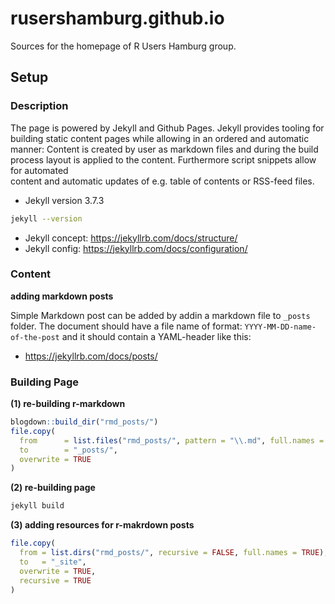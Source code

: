 # rusershamburg.github.io

Sources for the homepage of R Users Hamburg group. 



## Setup


### Description 

The page is powered by Jekyll and Github Pages. Jekyll provides tooling for 
building static content pages while allowing in an ordered and automatic manner: 
Content is created by user as markdown files and during the build process layout 
is applied to the content. Furthermore script snippets allow for automated  
content and automatic updates of e.g. table of contents or RSS-feed files. 

- Jekyll version 3.7.3

```bash
jekyll --version
```

- Jekyll concept: https://jekyllrb.com/docs/structure/
- Jekyll config: https://jekyllrb.com/docs/configuration/



### Content

**adding markdown posts**

Simple Markdown post can be added by addin a markdown file to `_posts` folder.
The document should have a file name of format: `YYYY-MM-DD-name-of-the-post` 
and it should contain a YAML-header like this:




- https://jekyllrb.com/docs/posts/


### Building Page


**(1) re-building r-markdown**

```r
blogdown::build_dir("rmd_posts/")
file.copy(
  from      = list.files("rmd_posts/", pattern = "\\.md", full.names = TRUE), 
  to        = "_posts/", 
  overwrite = TRUE
)
```

**(2) re-building page**

```bash
jekyll build
```

**(3) adding resources for r-makrdown posts**

```r
file.copy(
  from = list.dirs("rmd_posts/", recursive = FALSE, full.names = TRUE),
  to   = "_site",
  overwrite = TRUE, 
  recursive = TRUE
)
```
